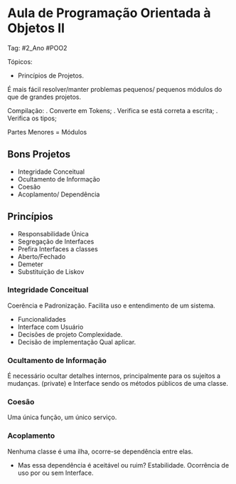 # Aula de Programação Orientada à Objetos II

Tag: #2_Ano #POO2

Tópicos:

* Princípios de Projetos.

É mais fácil resolver/manter problemas pequenos/ pequenos módulos do que de grandes projetos.

Compilação:
. Converte em Tokens;
. Verifica se está correta a escrita;
. Verifica os tipos;

Partes Menores = Módulos

## Bons Projetos

* Integridade Conceitual
* Ocultamento de Informação
* Coesão
* Acoplamento/ Dependência

## Princípios

* Responsabilidade Única
* Segregação de Interfaces
* Prefira Interfaces a classes
* Aberto/Fechado
* Demeter
* Substituição de Liskov

### Integridade Conceitual

Coerência e Padronização. Facilita uso e entendimento de um sistema.

* Funcionalidades
* Interface com Usuário
* Decisões de projeto
    Complexidade.
* Decisão de implementação
    Qual aplicar.

### Ocultamento de Informação

É necessário ocultar detalhes internos, principalmente para os sujeitos a mudanças. (private) e Interface sendo os métodos públicos de uma classe.

### Coesão

Uma única função, um único serviço.

### Acoplamento

Nenhuma classe é uma ilha, ocorre-se dependência entre elas.

* Mas essa dependência é aceitável ou ruim?
    Estabilidade.
    Ocorrência de uso por ou sem Interface.
